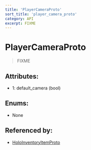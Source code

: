 ```yaml
---
title: 'PlayerCameraProto'
sort_title: 'player_camera_proto'
category: API
excerpt: FIXME
---
```


# PlayerCameraProto

> FIXME

## Attributes:

- 1: default_camera (bool)

## Enums:

- None

## Referenced by:

- [HoloInventoryItemProto](../HoloInventoryItemProto/)
